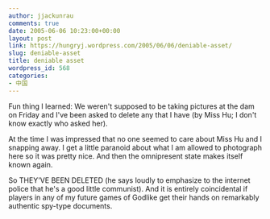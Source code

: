 ```yaml
---
author: jjackunrau
comments: true
date: 2005-06-06 10:23:00+00:00
layout: post
link: https://hungryj.wordpress.com/2005/06/06/deniable-asset/
slug: deniable-asset
title: deniable asset
wordpress_id: 568
categories:
- 中国
---
```


Fun thing I learned:  We weren't supposed to be taking pictures at the dam on Friday and I've been asked to delete any that I have (by Miss Hu; I don't know exactly who asked her).
  

  
At the time I was impressed that no one seemed to care about Miss Hu and I snapping away.  I get a little paranoid about what I am allowed to photograph here so it was pretty nice.  And then the omnipresent state makes itself known again.
  

  
So THEY'VE BEEN DELETED (he says loudly to emphasize to the internet police that he's a good little communist).  And it is entirely coincidental if players in any of my future games of Godlike get their hands on remarkably authentic spy-type documents.
